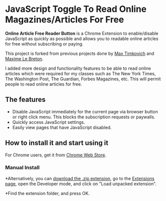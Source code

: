 # JavaScript Toggle To Read Online Magazines/Articles  For Free


**Online Article Free Reader Button** is a Chrome Extension to enable/disable JavaScript as quickly as possible and allows you to readable online articles for free without subscribing or paying. 

This project is forked from previous projects done by [Max Timkovich][qjs] and [Maxime Le Breton][ojt]. 

I added more design and functionality features to be able to read online articles which were required for my classes such as The New York Times, The Washington Post, The Guardian, Forbes Magazines, etc. This will permit people to read online articles for free. 

## The features
* Disable JavaScript immediately for the current page via browser button or right click menu. This blocks the subscription requests or paywalls. 
* Quickly access JavaScript settings.
* Easily view pages that have JavaScript disabled.

## How to install it and start using it

For Chrome users, get it from [Chrome Web Store][webstore].

### Manual Install

*Alternatively, you can [download the .zip extension][zip-extension], go to the [Extensions page][chrome-extensions], open the Developer mode, and click on "Load unpacked extension".  

*Find the extension folder, and press OK.

[zip-extension]:https://github.com/GaelKBertrand/Online-Article-Free-Reader-Button-/zipball/master
[webstore]: https://chrome.google.com/webstore/detail/quick-javascript-switcher/ahjfodbngfpdppljbkhcfhcfdagfgcnj
[chrome-extensions]:chrome://extensions
[qjs]: https://github.com/maximelebreton/quick-javascript-switcher
[ojt]: https://github.com/mtimkovich/one-click-javascript-toggle
